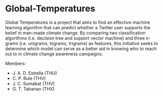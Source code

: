 # Global-Temperatures

Global Temperatures is a project that aims to find an effective machine learning algorithm that can predict whether a Twitter user supports the belief in man-made climate change. By comparing two classification algorithms (i.e. decision tree and support vector machine) and three n-grams (i.e. unigrams, bigrams, trigrams) as features, this initiative seeks to determine which model can serve as a better aid in knowing who to reach out to in climate change awareness campaigns.

Members:
<ul> 
  <li> J. A. D. Estrella (THU) </li>
  <li> C. P. Rule (THV) </li>
  <li> J. C. Sumabat (THV) </li>
  <li> G. T. Tabanao (THX) </li>
</ul>
